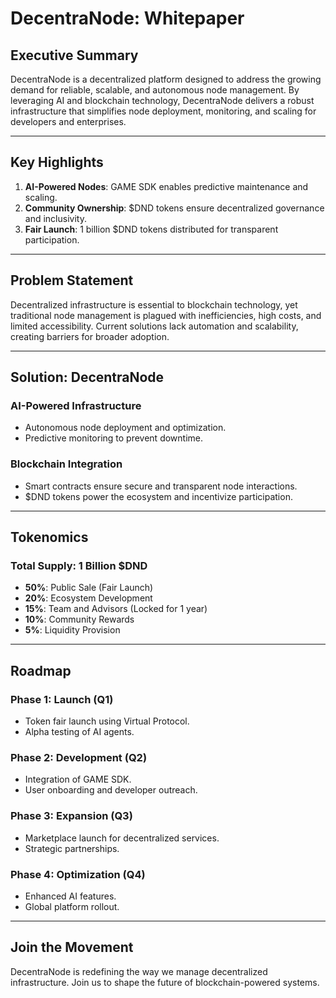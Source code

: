 # DecentraNode: Whitepaper

## Executive Summary
DecentraNode is a decentralized platform designed to address the growing demand for reliable, scalable, and autonomous node management. By leveraging AI and blockchain technology, DecentraNode delivers a robust infrastructure that simplifies node deployment, monitoring, and scaling for developers and enterprises.

---

## Key Highlights
1. **AI-Powered Nodes**: GAME SDK enables predictive maintenance and scaling.
2. **Community Ownership**: $DND tokens ensure decentralized governance and inclusivity.
3. **Fair Launch**: 1 billion $DND tokens distributed for transparent participation.

---

## Problem Statement
Decentralized infrastructure is essential to blockchain technology, yet traditional node management is plagued with inefficiencies, high costs, and limited accessibility. Current solutions lack automation and scalability, creating barriers for broader adoption.

---

## Solution: DecentraNode
### AI-Powered Infrastructure
- Autonomous node deployment and optimization.
- Predictive monitoring to prevent downtime.

### Blockchain Integration
- Smart contracts ensure secure and transparent node interactions.
- $DND tokens power the ecosystem and incentivize participation.

---

## Tokenomics
### Total Supply: 1 Billion $DND
- **50%**: Public Sale (Fair Launch)
- **20%**: Ecosystem Development
- **15%**: Team and Advisors (Locked for 1 year)
- **10%**: Community Rewards
- **5%**: Liquidity Provision

---

## Roadmap
### **Phase 1: Launch (Q1)**
- Token fair launch using Virtual Protocol.
- Alpha testing of AI agents.

### **Phase 2: Development (Q2)**
- Integration of GAME SDK.
- User onboarding and developer outreach.

### **Phase 3: Expansion (Q3)**
- Marketplace launch for decentralized services.
- Strategic partnerships.

### **Phase 4: Optimization (Q4)**
- Enhanced AI features.
- Global platform rollout.

---

## Join the Movement
DecentraNode is redefining the way we manage decentralized infrastructure. Join us to shape the future of blockchain-powered systems.

